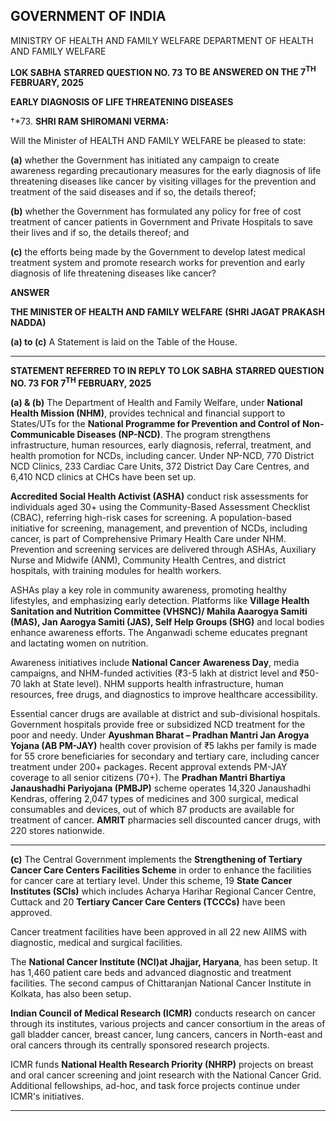 ## GOVERNMENT OF INDIA

MINISTRY OF HEALTH AND FAMILY WELFARE
DEPARTMENT OF HEALTH AND FAMILY WELFARE

**LOK SABHA**
**STARRED QUESTION NO. 73**
**TO BE ANSWERED ON THE 7<sup>TH</sup> FEBRUARY, 2025**

**EARLY DIAGNOSIS OF LIFE THREATENING DISEASES**

†\*73. **SHRI RAM SHIROMANI VERMA:**

Will the Minister of HEALTH AND FAMILY WELFARE be pleased to state:

**(a)** whether the Government has initiated any campaign to create awareness regarding precautionary measures for the early diagnosis of life threatening diseases like cancer by visiting villages for the prevention and treatment of the said diseases and if so, the details thereof;

**(b)** whether the Government has formulated any policy for free of cost treatment of cancer patients in Government and Private Hospitals to save their lives and if so, the details thereof; and

**(c)** the efforts being made by the Government to develop latest medical treatment system and promote research works for prevention and early diagnosis of life threatening diseases like cancer?

**ANSWER**

**THE MINISTER OF HEALTH AND FAMILY WELFARE**
**(SHRI JAGAT PRAKASH NADDA)**

**(a) to (c)** A Statement is laid on the Table of the House.

---

**STATEMENT REFERRED TO IN REPLY TO LOK SABHA**
**STARRED QUESTION NO. 73 FOR 7<sup>TH</sup> FEBRUARY, 2025**

**(a) & (b)** The Department of Health and Family Welfare, under **National Health Mission (NHM)**, provides technical and financial support to States/UTs for the **National Programme for Prevention and Control of Non-Communicable Diseases (NP-NCD)**. The program strengthens infrastructure, human resources, early diagnosis, referral, treatment, and health promotion for NCDs, including cancer. Under NP-NCD, 770 District NCD Clinics, 233 Cardiac Care Units, 372 District Day Care Centres, and 6,410 NCD clinics at CHCs have been set up.

**Accredited Social Health Activist (ASHA)** conduct risk assessments for individuals aged 30+ using the Community-Based Assessment Checklist (CBAC), referring high-risk cases for screening. A population-based initiative for screening, management, and prevention of NCDs, including cancer, is part of Comprehensive Primary Health Care under NHM. Prevention and screening services are delivered through ASHAs, Auxiliary Nurse and Midwife (ANM), Community Health Centres, and district hospitals, with training modules for health workers.

ASHAs play a key role in community awareness, promoting healthy lifestyles, and emphasizing early detection. Platforms like **Village Health Sanitation and Nutrition Committee (VHSNC)/ Mahila Aaarogya Samiti (MAS), Jan Aarogya Samiti (JAS), Self Help Groups (SHG)** and local bodies enhance awareness efforts. The Anganwadi scheme educates pregnant and lactating women on nutrition.

Awareness initiatives include **National Cancer Awareness Day**, media campaigns, and NHM-funded activities (₹3-5 lakh at district level and ₹50-70 lakh at State level). NHM supports health infrastructure, human resources, free drugs, and diagnostics to improve healthcare accessibility.

Essential cancer drugs are available at district and sub-divisional hospitals. Government hospitals provide free or subsidized NCD treatment for the poor and needy. Under **Ayushman Bharat – Pradhan Mantri Jan Arogya Yojana (AB PM-JAY)** health cover provision of ₹5 lakhs per family is made for 55 crore beneficiaries for secondary and tertiary care, including cancer treatment under 200+ packages. Recent approval extends PM-JAY coverage to all senior citizens (70+). The **Pradhan Mantri Bhartiya Janaushadhi Pariyojana (PMBJP)** scheme operates 14,320 Janaushadhi Kendras, offering 2,047 types of medicines and 300 surgical, medical consumables and devices, out of which 87 products are available for treatment of cancer. **AMRIT** pharmacies sell discounted cancer drugs, with 220 stores nationwide.

---

**(c)** The Central Government implements the **Strengthening of Tertiary Cancer Care Centers Facilities Scheme** in order to enhance the facilities for cancer care at tertiary level. Under this scheme, 19 **State Cancer Institutes (SCIs)** which includes Acharya Harihar Regional Cancer Centre, Cuttack and 20 **Tertiary Cancer Care Centers (TCCCs)** have been approved.

Cancer treatment facilities have been approved in all 22 new AIIMS with diagnostic, medical and surgical facilities.

The **National Cancer Institute (NCI)at Jhajjar, Haryana**, has been setup. It has 1,460 patient care beds and advanced diagnostic and treatment facilities. The second campus of Chittaranjan National Cancer Institute in Kolkata, has also been setup.

**Indian Council of Medical Research (ICMR)** conducts research on cancer through its institutes, various projects and cancer consortium in the areas of gall bladder cancer, breast cancer, lung cancers, cancers in North-east and oral cancers through its centrally sponsored research projects.

ICMR funds **National Health Research Priority (NHRP)** projects on breast and oral cancer screening and joint research with the National Cancer Grid. Additional fellowships, ad-hoc, and task force projects continue under ICMR's initiatives.

---
